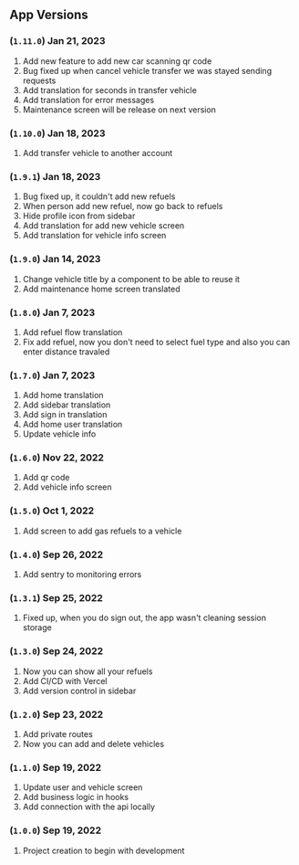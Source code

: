 ## App Versions

### (`1.11.0`) Jan 21, 2023
1. Add new feature to add new car scanning qr code
2. Bug fixed up when cancel vehicle transfer we was stayed sending requests
3. Add translation for seconds in transfer vehicle
4. Add translation for error messages
5. Maintenance screen will be release on next version

### (`1.10.0`) Jan 18, 2023
1. Add transfer vehicle to another account

### (`1.9.1`) Jan 18, 2023
1. Bug fixed up, it couldn't add new refuels
2. When person add new refuel, now go back to refuels
3. Hide profile icon from sidebar
4. Add translation for add new vehicle screen
5. Add translation for vehicle info screen

### (`1.9.0`) Jan 14, 2023
1. Change vehicle title by a component to be able to reuse it
2. Add maintenance home screen translated

### (`1.8.0`) Jan 7, 2023
1. Add refuel flow translation
2. Fix add refuel, now you don't need to select fuel type and also you can enter distance travaled

### (`1.7.0`) Jan 7, 2023
1. Add home translation
2. Add sidebar translation
3. Add sign in translation
4. Add home user translation
5. Update vehicle info

### (`1.6.0`) Nov 22, 2022
1. Add qr code
2. Add vehicle info screen

### (`1.5.0`) Oct 1, 2022
1. Add screen to add gas refuels to a vehicle

### (`1.4.0`) Sep 26, 2022
1. Add sentry to monitoring errors

### (`1.3.1`) Sep 25, 2022
1. Fixed up, when you do sign out, the app wasn't cleaning session storage

### (`1.3.0`) Sep 24, 2022
1. Now you can show all your refuels
2. Add CI/CD with Vercel
3. Add version control in sidebar

### (`1.2.0`) Sep 23, 2022
1. Add private routes
2. Now you can add and delete vehicles

### (`1.1.0`) Sep 19, 2022
1. Update user and vehicle screen
2. Add business logic in hooks
3. Add connection with the api locally

### (`1.0.0`) Sep 19, 2022
1. Project creation to begin with development
